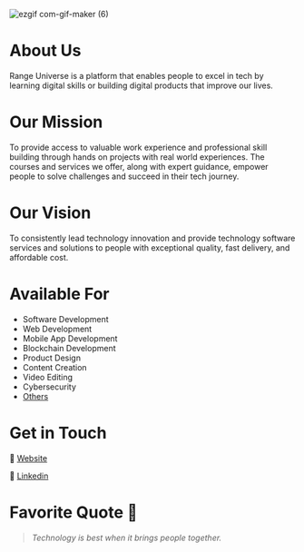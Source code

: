 
![ezgif com-gif-maker (6)](https://www.rangeuniverse.org/images/v4/banner.svg)





# About Us
Range Universe is a platform that enables people to excel in tech by learning digital skills or building digital products that improve our lives.

# Our Mission
To provide access to valuable work experience and professional skill building through hands on projects with real world experiences. The courses and services we offer, along with expert guidance, empower people to solve challenges and succeed in their tech journey. 

# Our Vision
To consistently lead technology innovation and provide technology software services and solutions to people with exceptional quality, fast delivery, and affordable cost. 

# Available For
- Software Development
- Web Development
- Mobile App Development
- Blockchain Development
- Product Design
- Content Creation
- Video Editing
- Cybersecurity
- [Others](https://rangeuniverse.org)

# Get in Touch
🔗 [Website](https://www.rangeuniverse.org)

🔗 [Linkedin](https://www.linkedin.com/company/rangeuniverse)

# Favorite Quote 📖
> _Technology is best when it brings people together._

